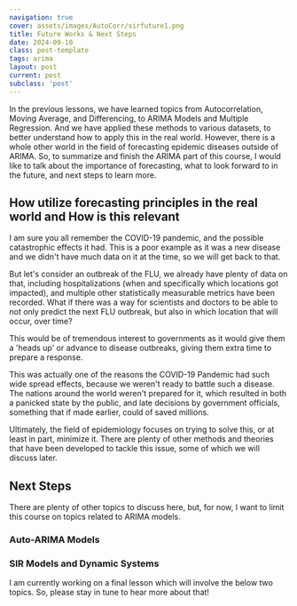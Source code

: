```yaml
---
navigation: true
cover: assets/images/AutoCorr/sirfuture1.png
title: Future Works & Next Steps
date: 2024-09-10
class: post-template
tags: arima
layout: post
current: post
subclass: 'post'
---
```


In the previous lessons, we have learned topics from Autocorrelation, Moving Average, and Differencing, to 
ARIMA Models and Multiple Regression. And we have applied these methods to various datasets, to better understand
how to apply this in the real world. However, there is a whole other world in the field of forecasting epidemic diseases
outside of ARIMA. So, to summarize and finish the ARIMA part of this course, I would like to talk about the importance of forecasting, what
to look forward to in the future, and next steps to learn more. 

## How utilize forecasting principles in the real world and How is this relevant

I am sure you all remember the COVID-19 pandemic, and the possible catastrophic effects it had. This is a poor example as it was a new disease
and we didn't have much data on it at the time, so we will get back to that. 

But let's consider an outbreak of the FLU, we already have plenty of data on that, including hospitalizations (when and specifically which locations got impacted), and multiple other statistically measurable metrics have been recorded. What if there was a way for scientists and doctors to be able to not only predict the next FLU outbreak, but also in which location that will occur, over time? 

This would be of tremendous interest to governments as it would give them a 'heads up' or advance to disease outbreaks, giving them extra time to prepare a response.

This was actually one of the reasons the COVID-19 Pandemic had such wide spread effects, because we weren't ready to battle such a disease. The nations around the world weren't prepared for it, which resulted in both a panicked state by the public, and late decisions by government officials, something that if made earlier, could of saved millions.

Ultimately, the field of epidemiology focuses on trying to solve this, or at least in part, minimize it. There are plenty of other methods and theories that have been developed to tackle this issue, some of which we will discuss later. 


## Next Steps

There are plenty of other topics to discuss here, but, for now, I want to limit this course on topics related to ARIMA models. 




### Auto-ARIMA Models

### SIR Models and Dynamic Systems

I am currently working on a final lesson which will involve the below two topics. So, please stay in tune to hear more about that!
